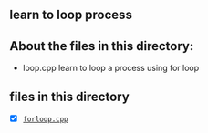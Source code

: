 ## learn to loop process

## About the files in this directory:
- loop.cpp learn to loop a process using for loop


## files in this directory
- [x] [`forloop.cpp`](forloop.cpp)